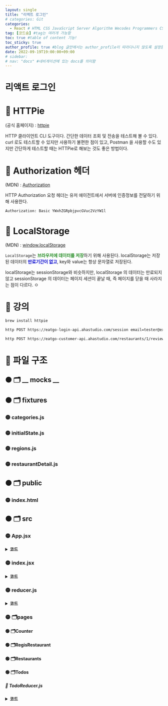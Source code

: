 ```yaml
---
layout: single
title: "리액트 로그인"
# categories: Git
categories:
  - React # HTML CSS JavaScript Server Algorithm Wecodes Programmers CS Github Blog
tag: [코드숨] #tag는 여러개 가능함
toc: true #table of content 기능!
toc_sticky: true
author_profile: true #blog 글안에서는 author_profile이 따라다니지 않도록 설정함
date: 2022-09-19T19:00:00+09:00
# sidebar:
# nav: "docs" #네비게이션에 있는 docs를 의미함
---
```

<style>
.crimson {
  color: crimson;
  font-weight: bold;
}

.mediumblue {
  color: mediumblue;
  font-weight: bold;
}

.forestgreen {
  color: forestgreen;
  font-weight: bold;
}

.black {
  color: black;
  font-weight: bold;
}
</style>

# 리액트 로그인
# 🔴 HTTPie
(공식 홈페이지) : [httpie](https://httpie.io/)

HTTP 클라이언트 CLI 도구이다. 간단한 데이터 조회 및 전송을 테스트해 볼 수 있다. curl 로도 테스트할 수 있지만 사용하기 불편한 점이 있고, Postman 을 사용할 수도 있지만 간단하게 테스트할 때는 HTTPie로 해보는 것도 좋은 방법이다.

# 🔴 Authorization 헤더
(MDN) : [Authorization](https://developer.mozilla.org/ko/docs/Web/HTTP/Headers/Authorization)

HTTP Authorization 요청 헤더는 유저 에이전트에서 서버에 인증정보를 전달하기 위해 사용한다.

```bash
Authorization: Basic YWxhZGRpbjpvcGVuc2VzYW1l
```

# 🔴 LocalStorage
(MDN) : [window.localStorage](https://developer.mozilla.org/ko/docs/Web/API/Window/localStorage)

`LocalStorage`는 <span class="forestgreen">브라우저에 데이터를 저장</span>하기 위해 사용된다. localStorage는 저장된 데이터의 <span class="mediumblue">만료기간이 없고</span>, key와 value는 항상 문자열로 저장된다.

localStorage는 sessionStorage와 비슷하지만, localStorage 의 데이터는 만료되지 않고 sessionStorage 의 데이터는 페이지 세션이 끝날 때, 즉 페이지를 닫을 때 사라지는 점이 다르다.
ㅇ
# 🔴 강의
```bash
brew install httpie

http POST https://eatgo-login-api.ahastudio.com/session email=tester@example.com password=test

http POST https://eatgo-customer-api.ahastudio.com/restaurants/1/reviews score=5 description=good
```
















# 🔴 파일 구조
## 🟠 🗂 __ mocks __
## 🟠 🗂 fixtures
### 🟡 categories.js
### 🟡 initialState.js
### 🟡 regions.js
### 🟡 restaurantDetail.js
## 🟠 🗂 public
### 🟡 index.html
## 🟠 🗂 src
### 🟡 App.jsx
<details>
<summary class="black">코드</summary>
<div markdown="1">

```jsx
// App.jsx
import {
  Routes,
  Route,
  Link,
} from 'react-router-dom';

import HomePage from './pages/HomePage';
import CounterPage from './pages/Counter/App';
import TodosPage from './pages/Todos/TodosPage';
import NotFoundPage from './pages/NotFoundPage';

export default function App() {
  return (
    <>
      <header>
        <h1>
          <Link to="/">코드숨 11기</Link>
        </h1>
      </header>
      <Routes>
        <Route path="/" element={<HomePage />} />
        <Route path="/counter" element={<CounterPage />} />
        <Route path="/todos" element={<TodosPage />} />
        <Route path="*" element={<NotFoundPage />} />
      </Routes>
    </>
  );
```
</div>
</details>

### 🟡 index.jsx
<details>
<summary class="black">코드</summary>
<div markdown="1">

```jsx
// index.jsx
import ReactDom from 'react-dom/client';

import { BrowserRouter } from 'react-router-dom';

import { Provider } from 'react-redux';

import App from './App';

import store from './store';

ReactDom.createRoot(document.getElementById('app')).render(
  <Provider store={store}>
    <BrowserRouter>
      <App />
    </BrowserRouter>
  </Provider>,
);
```
</div>
</details>

### 🟡 reducer.js
<details>
<summary class="black">코드</summary>
<div markdown="1">

```jsx
// reducer.js
import { combineReducers } from 'redux';

import todosReducer from './pages/Todos/todosReducer';

const rootReducer = combineReducers({
  todosPage: todosReducer,
});

export default rootReducer;
```
</div>
</details>

### 🟡 🗂pages

#### 🟢 🗂Counter
#### 🟢 🗂RegisRestaurant
#### 🟢 🗂Restaurants
#### 🟢 🗂Todos

##### 🔵 TodoReducer.js
<details>
<summary class="black">코드</summary>
<div markdown="1">

```jsx
// TodoReducer.js
import { v4 as uuidv4 } from 'uuid';

// Redux action
// - 필수
//  - type (string)
// - 두가지 방법 중 택 1
//  - 자기 마음대로 적는 방법 (ex. todoTitle 이라고 직접 적어놓음)
//  - payload (object) => { todoTitle }

const initialState = {
  todoTitle: '',
  todos: [],
};

// eslint-disable-next-line default-param-last
export default function reducer(state = initialState, action) {
  const { todoTitle, todos } = state;
  const { type, payload } = action;

  const index = {
    'todos/updateTodoTitle': () => ({
      ...state,
      todoTitle: payload.todoTitle,
    }),

    'todos/addTodo': () => {
      if (!todoTitle) return state;

      return {
        todoTitle: '',
        todos: [
          ...todos,
          { id: uuidv4(), title: todoTitle },
        ],
      };
    },

    'todos/deleteTodo': () => ({
      ...state,
      todos: todos.filter((todo) => todo.id !== payload.id),
    }),

    default: () => state,
  };

  return (index[type] || index.default)();
}
```
</div>
</details>

<!-- ① ② ③ ④ ⑤ ⑥ ⑦ ⑧ ⑨-->

<!-- ### 2. Link 넣기

```

유형 1: (설명어를 입력) : [gunhee's coding blog](https://gunhee-jeong.github.io/)
유형 2: (URL 자동연결) : <https://gunhee-jeong.github.io/>
유형 3: (동일 파일 내 '문단으로 이동') : [1. Header로 이동](###-1-header)

```

<details>
<summary class="black">코드</summary>
<div markdown="1">

```jsx
// helloWorld!
const hello = 'hi';
```
</div>
</details>

1. 특수문자를 제거
2. 스페이스는 -로 바꾸고
3. 대문자는 소문자로!
   그래서 ### 1. Header -> #1-header

## Link: [google][https://www.google.com/]

### 3. 수평선

```

---

```

---

### 4. 라인 바꾸기

```

스페이스바를 2번 눌러주면 다음칸으로
이동할 수 있어요!

```

---

스페이스바를 2번 눌러주면
다음칸으로 이동할 수 있어요!

### 5. list 만들기

```

1. 1번
2. 2번
3. 3번

- 순서없는 list
  - 순서없는 list
    - 순서없는 list

```

1. 1번
2. 2번
3. 3번

- 순서없는 list
  - 순서없는 list
    - 순서없는 list

---

### 6. font 관련

```

**진하게** -> 볼드
_기울여서_ -> 이탤릭체
~~취소선~~ -> 취소선

<ul>밑줄넣기</ul> -> 밑줄
<span style="color:red">빨간 글씨</span> -> 글자색
이것이 `인라인` 입니다 -> 인라인 코드
```

**진하게** -> 볼드
_기울여서_ -> 이탤릭체
~~취소선~~ -> 취소선
<u>밑줄넣기</u> -> 밑줄
<span style="color:red">빨간 글씨</span>
이것이 `인라인` 입니다 -> 인라인 코드

---

### 7. 인용구문

```
> coding
>
> > JavaScript
> >
> > > 내가 프짱!
```

> coding
>
> > JavaScript
> >
> > > 내가 프짱!

---

### 8. 이미지 삽입

```
유형1: ('사이즈를 조절' -> HTML 태그 사용) : <img src="https://gunhee-jeong.github.io/assets/images/blogLogo.png" width="300" height="200">
유형2: (이미지 삽입 후 -> 링크 걸기)
[![이미지](https://gunhee-jeong.github.io/assets/images/blogLogo/blogLogo.png)](https://gunhee-jeong.github.io/)
```

유형1: ('사이즈를 조절' -> HTML 태그 사용) : <img src="https://gunhee-jeong.github.io/assets/images/blogLogo.png" width="300" height="200">
유형2: (이미지 삽입 후 -> 링크 걸기)
[![이미지](https://gunhee-jeong.github.io/assets/images/blogLogo.png)](https://gunhee-jeong.github.io/)

### 9. 표 만들기

```
||국어|영어|
| :--- | ---: | :--: |
|건희 | 100점 | 100점
|철수 | 100점 | 100점
```

|      |  국어 | 영어  |
| :--- | ----: | :---: |
| 건희 | 100점 | 100점 |
| 철수 | 100점 | 100점 |

> - header를 넣고 싶은 경우 ---을 사용하고 :을 이용하여 정렬에 사용함!

### 10. 토글 만들기
 -->
